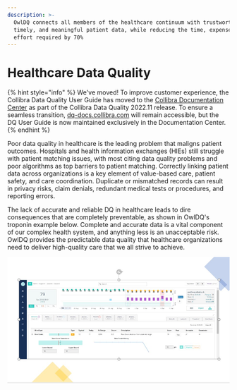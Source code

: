 ```yaml
---
description: >-
  OwlDQ connects all members of the healthcare continuum with trustworthy,
  timely, and meaningful patient data, while reducing the time, expense, and
  effort required by 70%
---
```


# Healthcare Data Quality

{% hint style="info" %}
We've moved! To improve customer experience, the Collibra Data Quality User Guide has moved to the [Collibra Documentation Center](https://productresources.collibra.com/docs/collibra/latest/Content/DataQuality/DQSolutions/Healthcare%20Data%20Quality.htm) as part of the Collibra Data Quality 2022.11 release. To ensure a seamless transition, [dq-docs.collibra.com](http://dq-docs.collibra.com/) will remain accessible, but the DQ User Guide is now maintained exclusively in the Documentation Center.
{% endhint %}

Poor data quality in healthcare is the leading problem that maligns patient outcomes. Hospitals and health information exchanges (HIEs) still struggle with patient matching issues, with most citing data quality problems and poor algorithms as top barriers to patient matching. Correctly linking patient data across organizations is a key element of value-based care, patient safety, and care coordination. Duplicate or mismatched records can result in privacy risks, claim denials, redundant medical tests or procedures, and reporting errors.

The lack of accurate and reliable DQ in healthcare leads to dire consequences that are completely preventable, as shown in OwlDQ's troponin example below. Complete and accurate data is a vital component of our complex health system, and anything less is an unacceptable risk. OwlDQ provides the predictable data quality that healthcare organizations need to deliver high-quality care that we all strive to achieve.

![](<../../.gitbook/assets/OwlDQ Healthcare.jpg>)
